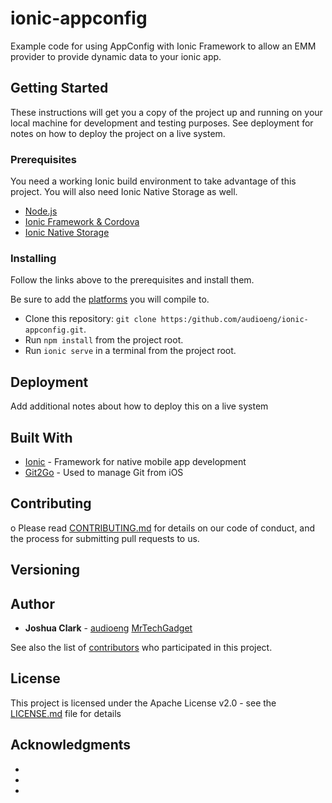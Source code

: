 # ionic-appconfig
Example code for using AppConfig with Ionic Framework to allow an EMM provider to provide dynamic data to your ionic app.

## Getting Started

These instructions will get you a copy of the project up and running on your local machine for development and testing purposes. See deployment for notes on how to deploy the project on a live system.

### Prerequisites

You need a working Ionic build environment to take advantage of this project.
You will also need Ionic Native Storage as well. 


* [Node.js](https://nodejs.org/en/)
* [Ionic Framework & Cordova](http://ionicframework.com/getting-started/)
* [Ionic Native Storage](http://ionicframework.com/docs/native/native-storage/)



### Installing

Follow the links above to the prerequisites and install them. 

Be sure to add the [platforms](http://ionicframework.com/docs/cli/platform/) you will compile to.

* Clone this repository: `git clone https:/github.com/audioeng/ionic-appconfig.git`.
* Run `npm install` from the project root.
* Run `ionic serve` in a terminal from the project root.


## Deployment

Add additional notes about how to deploy this on a live system

## Built With

* [Ionic](http://ionicframework.com) - Framework for native mobile app development
* [Git2Go](http://git2go.com) - Used to manage Git from iOS

## Contributing
o
Please read [CONTRIBUTING.md](https://gist.github.com/PurpleBooth/b24679402957c63ec426) for details on our code of conduct, and the process for submitting pull requests to us.

## Versioning

## Author

* **Joshua Clark** - [audioeng](https://github.com/audioeng) [MrTechGadget](http://mrtechgadget.com/)

See also the list of [contributors](https://github.com/audioeng/ionic-appconfig/contributors) who participated in this project.

## License

This project is licensed under the Apache License v2.0 - see the [LICENSE.md](LICENSE.md) file for details

## Acknowledgments

* 
* 
* 
